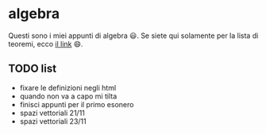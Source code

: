 # algebra

Questi sono i miei appunti di algebra 😃. Se siete qui solamente per la lista di teoremi, ecco [il link](https://raw.githubusercontent.com/ph04/algebra/main/everything.pdf) 😄.

## TODO list

- fixare le definizioni negli html
- quando non va a capo mi tilta
- finisci appunti per il primo esonero
- spazi vettoriali 21/11
- spazi vettoriali 23/11

